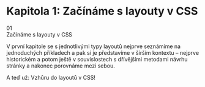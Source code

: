 <div id="kap-uvod-before" class="ebook-chapter-before" markdown="1"> 

# Kapitola 1: Začínáme s layouty v CSS

<div class="ebook-chapter-before-image">
  <div class="ebook-chapter-before-number">
    01
  </div>  
  <div class="ebook-chapter-before-heading">
    Začínáme s layouty v CSS
  </div>
</div>

V první kapitole se s jednotlivými typy layoutů nejprve seznámíme na jednoduchých příkladech a pak si je představíme v širším kontextu – nejprve historickém a potom ještě v souvislostech s dřívějšími metodami návrhu stránky a nakonec porovnáme mezi sebou.

A teď už: Vzhůru do layoutů v CSS!

</div>

